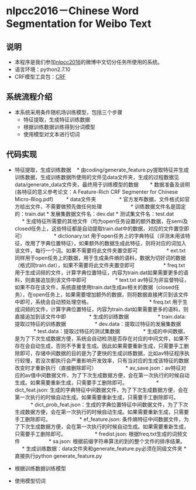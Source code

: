 nlpcc2016－Chinese Word Segmentation for Weibo Text
=========
## 说明
* 本程序是我们参加[nlpcc2016](http://tcci.ccf.org.cn/conference/2016/pages/page05_evadata.html)的微博中文切分任务所使用的系统。
* 语言环境：python2.7.10
* CRF模型工具包：[CRF](https://taku910.github.io/crfpp/)

## 系统流程介绍
* 本系统采用条件随机场训练模型，包括三个步骤
    * 特征提取，生成特征训练数据
    * 根据训练数据训练得到分词模型
    * 使用模型对文本进行切词
  
## 代码实现
* 特征提取，生成训练数据
    * 由coding/generate_feature.py提取特征并生成训练数据，生成训练数据所使用的文件见data文件夹，生成的过程数据见data/generate_data文件夹，最终用于训练模型的数据
        * 数据准备及说明(各特征的意义參考论文：A Feature-Rich CRF Segmenter for Chinese Micro-Blog.pdf)
            * data文件夹
                * 官方发布数据，文件格式如官方给出文件，不需要做预先做任何处理
                    * 训练数据文件名是固定的：train.dat
                    * 发展集数据文件名：dev.dat
                    * 测试集文件名：test.dat
                * 生成特征所需要的其他文件（均为open任务设置的额外数据，在semi及closed任务上，这些特征都是自动提取train.dat中的数据，对应的文件置空即可）
                    * dictionary.txt 用于open任务上的字典特征（评测未用该特征，改用了字典位置特征），如果额外的数据生成此特征，则将对应的词加入该文件，每行一个词。如果不需要将此文件夹置空即可
                    * ext.txt 同样用于open任务上的数据，用于生成条件熵的语料，数据为切好词的数据（格式同train.dat），如果不需要将此文件夹置空即可
                    * freq.txt 用于生成词频的文件，计算字典位置特征，内容为train.dat如果需要更多的语料，则直接追加到该文件中即可
                    * text.txt av特征为非监督特征，如果不存在该文件，系统直接使用train.dat生成av相关的数据（closed任务），在open任务上，如果需要增加额外的数据，则将数据直接拷贝到该文件中即可，系统会自动预处理空格。                    
                    * freq.txt 用于生成词频的文件，计算字典位置特征，内容为train.dat如果需要更多的语料，则直接追加到该文件中即
                * 生成的训练数据
                    * train.data: 提取过特征的训练数据
                    * dev.data：提取过特征的发展集数据
                    * test.data：提取过特征的测试集数据
                * 生成的中间数据，是为了下次生成数据方便，系统会自动检测是否存在对应的中间文件，如果不存在会自动生成，否则不予重复生成。因此如果需要重新生成，只需要手工删除即可，存储中间数据的目的是为了更快的生成训练数据，比如av特征程序执行较慢，若没次都执行会严重影响开发效率，只有当对应的生成该特征的数据改变时才重新执行（直接删除即可）
                    * av_save.json：av特征对应的av值中间数据文件，为了下次生成数据方便，会在第一次执行的时候自动生成。如果需要重新生成，只需要手工删除即可。
                    * dict_feat.json: 生成的字典特征中间数据文件，为了下次生成数据方便，会在第一次执行的时候自动生成。如果需要重新生成，只需要手工删除即可。
                    * dict_prob_feat.json：生成的字典位置特征中间数据文件，为了下次生成数据方便，会在第一次执行的时候自动生成。如果需要重新生成，只需要手工删除即可。
                    * ef_feature.json: 条件熵特征中间数据文件，为了下次生成数据方便，会在第一次执行的时候自动生成。如果需要重新生成，只需要手工删除即可。
                    * fredist.json: 根据freq.txt生成的词频文件
                    * sa.json: 根据前缀字符串算法的到的整个文件的排序结果。
        * 生成训练数据：data文件夹和generate_feature.py必须在同级文件夹
            * 直接执行python generate_feature.py
            
* 根据训练数据训练模型
* 使用模型切词
